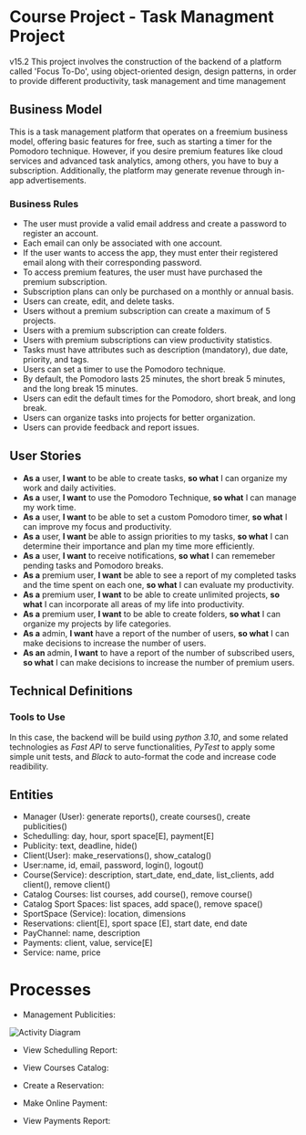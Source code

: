 # Course Project - Task Managment Project
v15.2
This project involves the construction of the backend of a platform called 'Focus To-Do', using object-oriented design, design patterns, in order to provide different productivity, task management and time management

## Business Model

This is a task management platform that operates on a freemium business model, offering basic features for free, such as starting a timer for the Pomodoro technique. However, if you desire premium features like cloud services and advanced task analytics, among others, you have to buy a subscription. Additionally, the platform may generate revenue through in-app advertisements.

### Business Rules
- The user must provide a valid email address and create a password to register an account.
- Each email can only be associated with one account.
- If the user wants to access the app, they must enter their registered email along with their corresponding password.
- To access premium features, the user must have purchased the premium subscription.
- Subscription plans can only be purchased on a monthly or annual basis.
- Users can create, edit, and delete tasks.
- Users without a premium subscription can create a maximum of 5 projects.
- Users with a premium subscription can create folders.
- Users with premium subscriptions can view productivity statistics.
- Tasks must have attributes such as description (mandatory), due date, priority, and tags.
- Users can set a timer to use the Pomodoro technique.
- By default, the Pomodoro lasts 25 minutes, the short break 5 minutes, and the long break 15 minutes.
- Users can edit the default times for the Pomodoro, short break, and long break.
- Users can organize tasks into projects for better organization.
- Users can provide feedback and report issues.
  
## User Stories
- __As a__ user, __I want__ to be able to create tasks,  __so what__ I can organize my work and daily activities.
- __As a__ user, __I want__ to use the Pomodoro Technique, __so what__ I can manage my work time.
- __As a__ user, __I want__ to be able to set a custom Pomodoro timer, __so what__ I can improve my focus and productivity.
- __As a__ user, __I want__ be able to assign priorities to my tasks, __so what__ I can determine their importance and plan my time more efficiently.
- __As a__ user, __I want__ to receive notifications, __so what__ I can rememeber pending tasks and Pomodoro breaks.
- __As a__ premium user, __I want__ be able to see a report of my completed tasks and the time spent on each one, __so what__ I can evaluate my productivity.
- __As a__ premium user, __I want__ to be able to create unlimited projects, __so what__ I can incorporate all areas of my life into productivity.
- __As a__ premium user, __I want__ to be able to create folders, __so what__ I can organize my projects by life categories.
- __As a__ admin, __I want__ have a report of the number of users, __so what__ I can make decisions to increase the number of users.
- __As an__ admin, __I want__ to have a report of the number of subscribed users, __so what__ I can make decisions to increase the number of premium users.

## Technical Definitions

### Tools to Use

In this case, the backend will be build using _python 3.10_, and some related technologies as _Fast API_ to serve functionalities, _PyTest_ to apply some simple unit tests, and _Black_ to auto-format the code and increase code readibility.

## Entities

- Manager (User): generate reports(), create courses(), create publicities()
- Schedulling: day, hour, sport space[E], payment[E] 
- Publicity: text, deadline, hide()
- Client(User): make_reservations(), show_catalog()
- User:name, id, email, password, login(), logout()
- Course(Service): description, start_date, end_date, list_clients, add client(), remove client()
- Catalog Courses: list courses, add course(), remove course()
- Catalog Sport Spaces: list spaces, add space(), remove space()
- SportSpace (Service): location, dimensions
- Reservations: client[E], sport space [E], start date, end date
- PayChannel: name, description
- Payments: client, value, service[E]
- Service: name, price

# Processes

- Management Publicities:
  
![Activity Diagram](images/activity_management_publicities.png)

- View Schedulling Report:

- View Courses Catalog:

- Create a Reservation:

- Make Online Payment:

- View Payments Report:
